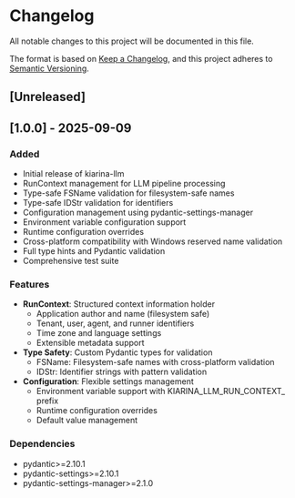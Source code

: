 # Changelog

All notable changes to this project will be documented in this file.

The format is based on [Keep a Changelog](https://keepachangelog.com/en/1.0.0/),
and this project adheres to [Semantic Versioning](https://semver.org/spec/v2.0.0.html).

## [Unreleased]

## [1.0.0] - 2025-09-09

### Added
- Initial release of kiarina-llm
- RunContext management for LLM pipeline processing
- Type-safe FSName validation for filesystem-safe names
- Type-safe IDStr validation for identifiers
- Configuration management using pydantic-settings-manager
- Environment variable configuration support
- Runtime configuration overrides
- Cross-platform compatibility with Windows reserved name validation
- Full type hints and Pydantic validation
- Comprehensive test suite

### Features
- **RunContext**: Structured context information holder
  - Application author and name (filesystem safe)
  - Tenant, user, agent, and runner identifiers
  - Time zone and language settings
  - Extensible metadata support
- **Type Safety**: Custom Pydantic types for validation
  - FSName: Filesystem-safe names with cross-platform validation
  - IDStr: Identifier strings with pattern validation
- **Configuration**: Flexible settings management
  - Environment variable support with KIARINA_LLM_RUN_CONTEXT_ prefix
  - Runtime configuration overrides
  - Default value management

### Dependencies
- pydantic>=2.10.1
- pydantic-settings>=2.10.1
- pydantic-settings-manager>=2.1.0
